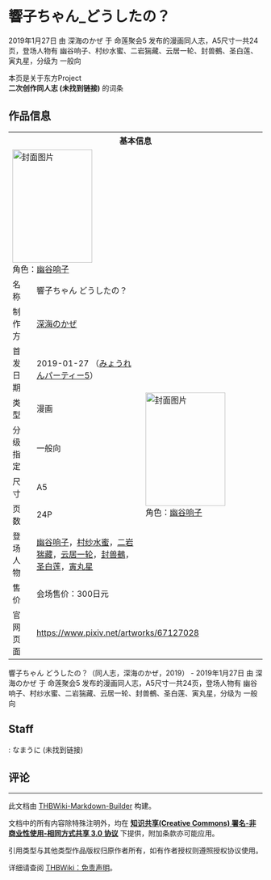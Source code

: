 # 響子ちゃん_どうしたの？

<!-- source html: G:\repos\THBWiki-Markdown-Builder\THBWikiMarkdown\Temp\main\2\22\ns0%3A%E9%9F%BF%E5%AD%90%E3%81%A1%E3%82%83%E3%82%93_%E3%81%A9%E3%81%86%E3%81%97%E3%81%9F%E3%81%AE%EF%BC%9F.html -->

2019年1月27日 由 深海のかぜ 于 命莲聚会5 发布的漫画同人志，A5尺寸一共24页，登场人物有 幽谷响子、村纱水蜜、二岩猯藏、云居一轮、封兽鵺、圣白莲、寅丸星，分级为 一般向

本页是关于东方Project  
 **二次创作同人志 (未找到链接)** 的词条
## 作品信息

<table><tbody><tr><th colspan="3">基本信息</th></tr><tr><td class="cover-artwork-mobile" colspan="2"><a href="./文件-響子ちゃん_どうしたの？封面.png.md" class="image" title="封面图片"><img alt="封面图片" src="https://upload.thwiki.cc/thumb/f/f8/%E9%9F%BF%E5%AD%90%E3%81%A1%E3%82%83%E3%82%93_%E3%81%A9%E3%81%86%E3%81%97%E3%81%9F%E3%81%AE%EF%BC%9F%E5%B0%81%E9%9D%A2.png/158px-%E9%9F%BF%E5%AD%90%E3%81%A1%E3%82%83%E3%82%93_%E3%81%A9%E3%81%86%E3%81%97%E3%81%9F%E3%81%AE%EF%BC%9F%E5%B0%81%E9%9D%A2.png" decoding="async" loading="lazy" width="158" height="224" srcset="https://upload.thwiki.cc/thumb/f/f8/%E9%9F%BF%E5%AD%90%E3%81%A1%E3%82%83%E3%82%93_%E3%81%A9%E3%81%86%E3%81%97%E3%81%9F%E3%81%AE%EF%BC%9F%E5%B0%81%E9%9D%A2.png/237px-%E9%9F%BF%E5%AD%90%E3%81%A1%E3%82%83%E3%82%93_%E3%81%A9%E3%81%86%E3%81%97%E3%81%9F%E3%81%AE%EF%BC%9F%E5%B0%81%E9%9D%A2.png 1.5x, https://upload.thwiki.cc/thumb/f/f8/%E9%9F%BF%E5%AD%90%E3%81%A1%E3%82%83%E3%82%93_%E3%81%A9%E3%81%86%E3%81%97%E3%81%9F%E3%81%AE%EF%BC%9F%E5%B0%81%E9%9D%A2.png/315px-%E9%9F%BF%E5%AD%90%E3%81%A1%E3%82%83%E3%82%93_%E3%81%A9%E3%81%86%E3%81%97%E3%81%9F%E3%81%AE%EF%BC%9F%E5%B0%81%E9%9D%A2.png 2x" data-file-width="1020" data-file-height="1448"></a><div class="cover-char">角色：<a href="./幽谷响子.md" title="幽谷响子">幽谷响子</a></div></td>
</tr><tr><td class="label">名称</td><td colspan="2"> 響子ちゃん どうしたの？ </td></tr><tr><td class="label">制作方</td><td><a href="./深海のかぜ.md" title="深海のかぜ">深海のかぜ</a></td><td class="cover-artwork" rowspan="8" style="min-width:224px;"><a href="./文件-響子ちゃん_どうしたの？封面.png.md" class="image" title="封面图片"><img alt="封面图片" src="https://upload.thwiki.cc/thumb/f/f8/%E9%9F%BF%E5%AD%90%E3%81%A1%E3%82%83%E3%82%93_%E3%81%A9%E3%81%86%E3%81%97%E3%81%9F%E3%81%AE%EF%BC%9F%E5%B0%81%E9%9D%A2.png/158px-%E9%9F%BF%E5%AD%90%E3%81%A1%E3%82%83%E3%82%93_%E3%81%A9%E3%81%86%E3%81%97%E3%81%9F%E3%81%AE%EF%BC%9F%E5%B0%81%E9%9D%A2.png" decoding="async" loading="lazy" width="158" height="224" srcset="https://upload.thwiki.cc/thumb/f/f8/%E9%9F%BF%E5%AD%90%E3%81%A1%E3%82%83%E3%82%93_%E3%81%A9%E3%81%86%E3%81%97%E3%81%9F%E3%81%AE%EF%BC%9F%E5%B0%81%E9%9D%A2.png/237px-%E9%9F%BF%E5%AD%90%E3%81%A1%E3%82%83%E3%82%93_%E3%81%A9%E3%81%86%E3%81%97%E3%81%9F%E3%81%AE%EF%BC%9F%E5%B0%81%E9%9D%A2.png 1.5x, https://upload.thwiki.cc/thumb/f/f8/%E9%9F%BF%E5%AD%90%E3%81%A1%E3%82%83%E3%82%93_%E3%81%A9%E3%81%86%E3%81%97%E3%81%9F%E3%81%AE%EF%BC%9F%E5%B0%81%E9%9D%A2.png/315px-%E9%9F%BF%E5%AD%90%E3%81%A1%E3%82%83%E3%82%93_%E3%81%A9%E3%81%86%E3%81%97%E3%81%9F%E3%81%AE%EF%BC%9F%E5%B0%81%E9%9D%A2.png 2x" data-file-width="1020" data-file-height="1448"></a><div class="cover-char">角色：<a href="./幽谷响子.md" title="幽谷响子">幽谷响子</a></div></td>
</tr><tr><td class="label">首发日期</td><td>2019-01-27&#160;（<a href="/展会作品列表?e=%E5%91%BD%E8%8E%B2%E8%81%9A%E4%BC%9A%235">みょうれんパーティー5</a>）</td></tr><tr><td class="label">类型</td><td>漫画</td></tr><tr><td class="label">分级指定</td><td>一般向</td></tr><tr><td class="label">尺寸</td><td>A5</td></tr><tr><td class="label">页数</td><td>24P</td></tr><tr><td class="label">登场人物</td><td><a href="./幽谷响子.md" title="幽谷响子">幽谷响子</a>，<a href="./村纱水蜜.md" title="村纱水蜜">村纱水蜜</a>，<a href="./二岩猯藏.md" title="二岩猯藏">二岩猯藏</a>，<a href="./云居一轮.md" title="云居一轮">云居一轮</a>，<a href="./封兽鵺.md" title="封兽鵺">封兽鵺</a>，<a href="./圣白莲.md" title="圣白莲">圣白莲</a>，<a href="./寅丸星.md" title="寅丸星">寅丸星</a></td></tr><tr><td class="label">售价</td><td>会场售价：300日元</td></tr>
<tr><td class="label">官网页面</td><td colspan="2"><a rel="nofollow" class="external free" href="https://www.pixiv.net/artworks/67127028">https://www.pixiv.net/artworks/67127028</a></td></tr></tbody></table>

響子ちゃん どうしたの？（同人志，深海のかぜ，2019） - 2019年1月27日 由 深海のかぜ 于 命莲聚会5 发布的漫画同人志，A5尺寸一共24页，登场人物有 幽谷响子、村纱水蜜、二岩猯藏、云居一轮、封兽鵺、圣白莲、寅丸星，分级为 一般向
## Staff
: なまうに (未找到链接)

## 评论




---

此文档由 [THBWiki-Markdown-Builder](https://github.com/Delsin-Yu/THBWiki-Markdown-Builder) 构建。

文档中的所有内容除特殊注明外，均在 [**知识共享(Creative Commons) 署名-非商业性使用-相同方式共享 3.0 协议**](https://creativecommons.org/licenses/by-sa/3.0/deed.zh-hans) 下提供，附加条款亦可能应用。

引用类型与其他类型作品版权归原作者所有，如有作者授权则遵照授权协议使用。

详细请查阅 [THBWiki：免责声明](https://thbwiki.cc/THBWiki:%E5%85%8D%E8%B4%A3%E5%A3%B0%E6%98%8E)。

